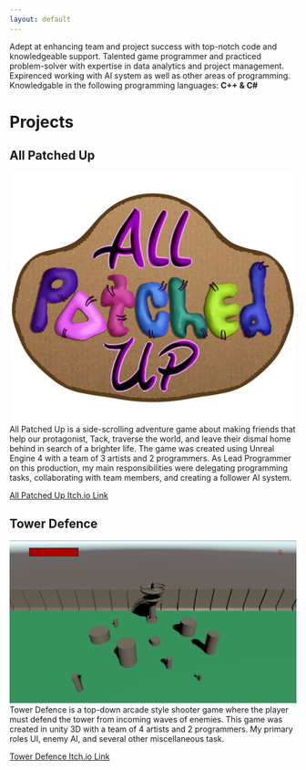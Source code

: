 ```yaml
---
layout: default
---
```


Adept at enhancing team and project success with top-notch code and knowledgeable support. Talented game programmer and practiced problem-solver with expertise in data analytics and project management. Expirenced working with AI system as well as other areas of programming. Knowledgable in the following programming languages: **C++ & C#**

# Projects

## All Patched Up

![AllPatchedUpLogo](https://github.com/brionnafranklin/brionnafranklin.github.io/blob/master/AllPatchedUpLogo.png?raw=true)
All Patched Up is a side-scrolling adventure game about making friends that help our protagonist, Tack, traverse the world, and leave their dismal home behind in search of a brighter life. The game was created using Unreal Engine 4 with a team of 3 artists and 2 programmers. As Lead Programmer on this production, my main responsibilities were delegating programming tasks, collaborating with team members, and creating a follower AI system.

[All Patched Up Itch.io Link](https://teamfire2021.itch.io/allpatchedup)

## Tower Defence

![Tower Defence Screenshot](https://github.com/brionnafranklin/brionnafranklin.github.io/blob/master/TowerDefenceScreencap.png?raw=true)
Tower Defence is a top-down arcade style shooter game where the player must defend the tower from incoming waves of enemies. This game was created in unity 3D with a team of 4 artists and 2 programmers. My primary roles UI, enemy AI, and several other miscellaneous task. 

[Tower Defence Itch.io Link](https://gutstowerdefence.itch.io/tower-defence)
